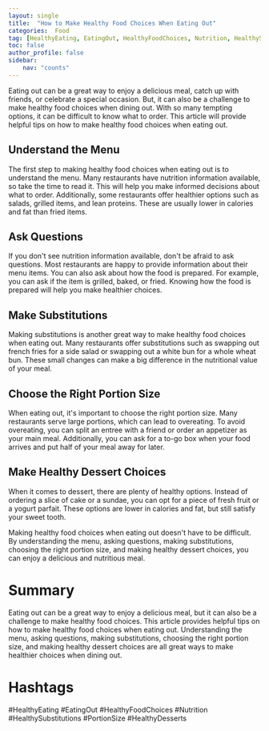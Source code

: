 ```yaml
---
layout: single
title:  "How to Make Healthy Food Choices When Eating Out"
categories:  Food
tag: [HealthyEating, EatingOut, HealthyFoodChoices, Nutrition, HealthySubstitutions, PortionSize, HealthyDesserts, ]
toc: false
author_profile: false
sidebar:
    nav: "counts"
---
```

    
Eating out can be a great way to enjoy a delicious meal, catch up with friends, or celebrate a special occasion. But, it can also be a challenge to make healthy food choices when dining out. With so many tempting options, it can be difficult to know what to order. This article will provide helpful tips on how to make healthy food choices when eating out.

## Understand the Menu

The first step to making healthy food choices when eating out is to understand the menu. Many restaurants have nutrition information available, so take the time to read it. This will help you make informed decisions about what to order. Additionally, some restaurants offer healthier options such as salads, grilled items, and lean proteins. These are usually lower in calories and fat than fried items.

## Ask Questions

If you don't see nutrition information available, don't be afraid to ask questions. Most restaurants are happy to provide information about their menu items. You can also ask about how the food is prepared. For example, you can ask if the item is grilled, baked, or fried. Knowing how the food is prepared will help you make healthier choices.

## Make Substitutions

Making substitutions is another great way to make healthy food choices when eating out. Many restaurants offer substitutions such as swapping out french fries for a side salad or swapping out a white bun for a whole wheat bun. These small changes can make a big difference in the nutritional value of your meal.

## Choose the Right Portion Size

When eating out, it's important to choose the right portion size. Many restaurants serve large portions, which can lead to overeating. To avoid overeating, you can split an entree with a friend or order an appetizer as your main meal. Additionally, you can ask for a to-go box when your food arrives and put half of your meal away for later.

## Make Healthy Dessert Choices

When it comes to dessert, there are plenty of healthy options. Instead of ordering a slice of cake or a sundae, you can opt for a piece of fresh fruit or a yogurt parfait. These options are lower in calories and fat, but still satisfy your sweet tooth.

Making healthy food choices when eating out doesn't have to be difficult. By understanding the menu, asking questions, making substitutions, choosing the right portion size, and making healthy dessert choices, you can enjoy a delicious and nutritious meal.

# Summary 
Eating out can be a great way to enjoy a delicious meal, but it can also be a challenge to make healthy food choices. This article provides helpful tips on how to make healthy food choices when eating out. Understanding the menu, asking questions, making substitutions, choosing the right portion size, and making healthy dessert choices are all great ways to make healthier choices when dining out. 

# Hashtags
#HealthyEating #EatingOut #HealthyFoodChoices #Nutrition #HealthySubstitutions #PortionSize #HealthyDesserts